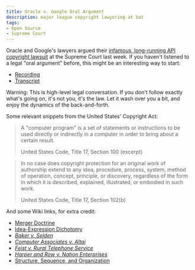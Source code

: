 ```yaml
---
title: Oracle v. Google Oral Argument
description: major league copyright lawyering at bat
tags:
- Open Source
- Supreme Court
---
```


Oracle and Google's lawyers argued their [infamous, long-running API copyright lawsuit](https://en.wikipedia.org/wiki/Google_LLC_v._Oracle_America,_Inc.) at the Supreme Court last week.  If you haven't listened to a legal "oral argument" before, this might be an interesting way to start:

- [Recording](https://www.supremecourt.gov/media/audio/mp3files/18-956.mp3)
- [Transcript](https://www.supremecourt.gov/oral_arguments/argument_transcripts/2020/18-956_2dp3.pdf)

Warning: This is high-level legal conversation.  If you don't follow exactly what's going on, it's not you, it's the law.  Let it wash over you a bit, and enjoy the dynamics of the back-and-forth.

Some relevant snippets from the United States' Copyright Act:

> A "computer program" is a set of statements or instructions to be used directly or indirectly in a computer in order to bring about a certain result.
>
> United States Code, Title 17, Section 100 (excerpt)

> In no case does copyright protection for an original work of authorship extend to any idea, procedure, process, system, method of operation, concept, principle, or discovery, regardless of the form in which it is described, explained, illustrated, or embodied in such work.
>
> United States Code, Title 17, Section 102(b)

And some Wiki links, for extra credit:

- [Merger Doctrine](https://en.wikipedia.org/wiki/Idea%E2%80%93expression_distinction#Merger_doctrine)
- [Idea-Expression Dichotomy](https://en.wikipedia.org/wiki/Idea%E2%80%93expression_distinction)
- [_Baker v. Selden_](https://en.wikipedia.org/wiki/Baker_v._Selden)
- [_Computer Associates v. Altai_](https://en.wikipedia.org/wiki/Computer_Associates_International,_Inc._v._Altai,_Inc.)
- [_Feist v. Rural Telephone Service_](https://en.wikipedia.org/wiki/Feist_Publications,_Inc.,_v._Rural_Telephone_Service_Co.)
- [_Harper and Row v. Nation Enterprises_](https://en.wikipedia.org/wiki/Harper_%26_Row_v._Nation_Enterprises)
- [Structure, Sequence, and Organization](https://en.wikipedia.org/wiki/Structure,_sequence_and_organization)

